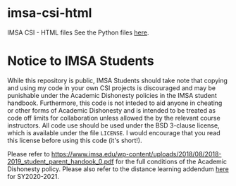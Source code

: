 # imsa-csi-html
IMSA CSI - HTML files
See the Python files [here](https://github.com/devksingh4/imsa-csi-python).

# Notice to IMSA Students
While this repository is public, IMSA Students should take note that copying and using my code in your own CSI projects is discouraged and may be punishable under the Academic Dishonesty policies in the IMSA student handbook. Furthermore, this code is not inteded to aid anyone in cheating or other forms of Academic Dishonesty and is intended to be treated as code off limits for collaboration unless allowed the by the relevant course instructors. All code use should be used under the BSD 3-clause license, which is available under the file `LICENSE`. I would encourage that you read this license before using this code (it's short!). 

Please refer to https://www.imsa.edu/wp-content/uploads/2018/08/2018-2019_student_parent_handook_0.pdf for the full conditions of the Academic Dishonesty policy. Please also refer to the distance learning addendum [here](https://www.imsa.edu/wp-content/uploads/2020/07/2020-2021-Student-Parent-Handbook-Distance-Learning-Addendum-2.pdf) for SY2020-2021.
